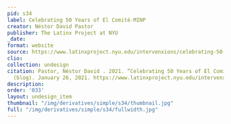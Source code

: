 ```yaml
---
pid: s34
label: Celebrating 50 Years of El Comité-MINP
creator: Néstor David Pastor
publisher: The Latinx Project at NYU
_date:
format: website
source: https://www.latinxproject.nyu.edu/intervenxions/celebrating-50-years-of-el-comit-minp
clio:
collection: undesign
citation: Pastor, Néstor David . 2021. “Celebrating 50 Years of El Comité-MINP.” Intervenxions
  (blog). January 26, 2021. https://www.latinxproject.nyu.edu/intervenxions/celebrating-50-years-of-el-comit-minp.
description:
order: '033'
layout: undesign_item
thumbnail: "/img/derivatives/simple/s34/thumbnail.jpg"
full: "/img/derivatives/simple/s34/fullwidth.jpg"
---
```

